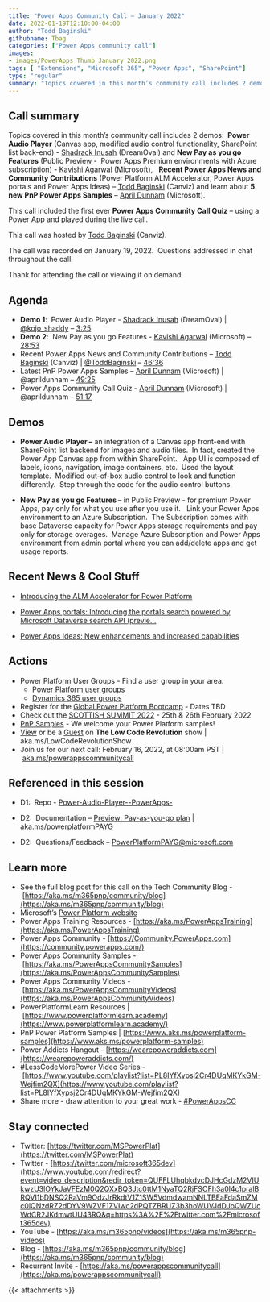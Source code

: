 ```yaml
---
title: "Power Apps Community Call – January 2022"
date: 2022-01-19T12:10:00-04:00
author: "Todd Baginski"
githubname: Tbag
categories: ["Power Apps community call"]
images:
- images/PowerApps Thumb January 2022.png
tags: [ "Extensions", "Microsoft 365", "Power Apps", "SharePoint"]
type: "regular"
summary: "Topics covered in this month’s community call includes 2 demos:  Power Audio Player (Canvas app, modified audio control functionality, SharePoint list back-end) - Shadrack Inusah (DreamOval) and New Pay as you go Features (Public Preview -  Power Apps Premium environments with Azure subscription) - Kavishi Agarwal (Microsoft),  Recent Power Apps News and Community Contributions (Power Platform ALM Accelerator, Power Apps portals and Power Apps Ideas) – Todd Baginski (Canviz) and learn about 5 new PnP Power Apps Samples – April Dunnam (Microsoft).  This call included the first ever Power Apps Community Call Quiz – using a Power App and played during the live call.   This call was hosted by Todd Baginski (Canviz). The call was recorded on January 19, 2022.  Questions addressed in chat throughout the call."
---
```


## Call summary

Topics covered in this month’s community call includes 2 demos:  
**Power Audio Player** (Canvas app, modified audio control functionality, SharePoint list back-end) - [Shadrack Inusah](https://twitter.com/kojo_shaddy) (DreamOval) and 
**New Pay as you go Features** (Public Preview -  Power Apps Premium environments with Azure subscription) - [Kavishi Agarwal](https://www.linkedin.com/in/kavishi-agarwal-28507a51/) (Microsoft),  
**Recent Power Apps News and Community Contributions** (Power Platform ALM Accelerator, Power Apps portals and Power Apps Ideas) – [Todd Baginski](https://twitter.com/toddbaginski) (Canviz) and 
learn about **5 new PnP Power Apps Samples** – [April Dunnam](https://twitter.com/aprildunnam) (Microsoft).  

This call included the first ever **Power Apps Community Call Quiz** – using a Power App and played during the live call.   

This call was hosted by [Todd Baginski](https://twitter.com/toddbaginski) (Canviz). 

The call was recorded on January 19, 2022.  Questions addressed in chat throughout the call.   

Thank for attending the call or viewing it on demand. 

## Agenda

*   **Demo 1**:  Power Audio Player - [Shadrack Inusah](https://twitter.com/kojo_shaddy) (DreamOval) | [@kojo\_shaddy](/t5/user/viewprofilepage/user-id/1239826) – [3:25](https://youtu.be/ebT1Gi2Hzcs?t=205)
*   **Demo 2**:  New Pay as you go Features - [Kavishi Agarwal](https://www.linkedin.com/in/kavishi-agarwal-28507a51/) (Microsoft) – [28:53](https://youtu.be/ebT1Gi2Hzcs?t=1733)
*   Recent Power Apps News and Community Contributions – [Todd Baginski](https://twitter.com/toddbaginski) (Canviz) | [@ToddBaginski](/t5/user/viewprofilepage/user-id/720073) – [46:36](https://youtu.be/ebT1Gi2Hzcs?t=2796)
*   Latest PnP Power Apps Samples – [April Dunnam](https://twitter.com/aprildunnam) (Microsoft) | @aprildunnam – [49:25](https://youtu.be/ebT1Gi2Hzcs?t=2965)
*   Power Apps Community Call Quiz - [April Dunnam](https://twitter.com/aprildunnam) (Microsoft) | @aprildunnam – [51:17](https://youtu.be/ebT1Gi2Hzcs?t=3077)


## Demos

*   **Power Audio Player –** an integration of a Canvas app front-end with SharePoint list backend for images and audio files.  In fact, created the Power App Canvas app from within SharePoint.   App UI is composed of labels, icons, navigation, image containers, etc.  Used the layout template.  Modified out-of-box audio control to look and function differently.  Step through the code for the audio control buttons.        
    
*   **New Pay as you go Features –** in Public Preview - for premium Power Apps, pay only for what you use after you use it.   Link your Power Apps environment to an Azure Subscription.  The Subscription comes with base Dataverse capacity for Power Apps storage requirements and pay only for storage overages.  Manage Azure Subscription and Power Apps environment from admin portal where you can add/delete apps and get usage reports.      

## Recent News & Cool Stuff

*   [Introducing the ALM Accelerator for Power Platform](https://powerapps.microsoft.com/blog/introducing-the-alm-accelerator-for-power-platform/)
    
*   [Power Apps portals: Introducing the portals search powered by Microsoft Dataverse search API (previe...](https://powerapps.microsoft.com/blog/powerapps-portals-introducing-the-portals-search-powered-by-microsoft-dataverse-search-api-preview/)
    
*   [Power Apps Ideas: New enhancements and increased capabilities](https://powerapps.microsoft.com/blog/power-apps-ideas-new-enhancements-and-increased-capabilities/)


## Actions

*   Power Platform User Groups - Find a user group in your area. 
    *   [Power Platform user groups](https://powerusers.microsoft.com)
    *   [Dynamics 365 user groups](https://community.dynamics.com/usergroup/) 
*   Register for the [Global Power Platform Bootcamp](https://www.powerplatformbootcamp.com/) - Dates TBD
*   Check out the [SCOTTISH SUMMIT 2022](https://scottishsummit.com/) - 25th & 26th February 2022 
*   [PnP Samples](https://aka.ms/powerplatform-samples) - We welcome your Power Platform samples!
*   [View](https://aka.ms/LowCodeRevolutionShow) or be a [Guest](https://aka.ms/LowCodeRevolutionGuest) on **The Low Code Revolution** show | aka.ms/LowCodeRevolutionShow
*   Join us for our next call: February 16, 2022, at 08:00am PST | [aka.ms/powerappscommunitycall](https://aka.ms/powerappscommunitycall)

## Referenced in this session

*   D1:  Repo - [Power-Audio-Player--PowerApps-](https://github.com/KojoShaddy/Power-Audio-Player--PowerApps-) 
    
*   D2:  Documentation – [Preview: Pay-as-you-go plan](https://docs.microsoft.com/power-platform/admin/pay-as-you-go-overview) | aka.ms/powerplatformPAYG
    
*   D2:  Questions/Feedback – PowerPlatformPAYG@microsoft.com


## Learn more

*   See the full blog post for this call on the Tech Community Blog - [https://aka.ms/m365pnp/community/blog](https://aka.ms/m365pnp/community/blog)
*   Microsoft’s [Power Platform website](https://powerplatform.microsoft.com/)
*   Power Apps Training Resources - [https://aka.ms/PowerAppsTraining](https://aka.ms/PowerAppsTraining)
*   Power Apps Community - [https://Community.PowerApps.com](https://community.powerapps.com/)
*   Power Apps Community Samples - [https://aka.ms/PowerAppsCommunitySamples](https://aka.ms/PowerAppsCommunitySamples)
*   Power Apps Community Videos - [https://aka.ms/PowerAppsCommunityVideos](https://aka.ms/PowerAppsCommunityVideos)
*   PowerPlatformLearn Resources | [https://www.powerplatformlearn.academy](https://www.powerplatformlearn.academy/)
*   PnP Power Platform Samples | [https://www.aks.ms/powerplatform-samples](https://www.aks.ms/powerplatform-samples)
*   Power Addicts Hangout - [https://wearepoweraddicts.com](https://wearepoweraddicts.com/)
*   #LessCodeMorePower Video Series - [https://www.youtube.com/playlist?list=PL8IYfXypsj2Cr4DUqMKYkGM-Wejfim2QX](https://www.youtube.com/playlist?list=PL8IYfXypsj2Cr4DUqMKYkGM-Wejfim2QX)
*   Share more - draw attention to your great work - [#PowerAppsCC](https://twitter.com/hashtag/PowerAppsCC?src=hashtag_click)


## Stay connected

*   Twitter: [https://twitter.com/MSPowerPlat](https://twitter.com/MSPowerPlat)
*   Twitter - [https://twitter.com/microsoft365dev](https://www.youtube.com/redirect?event=video_description&redir_token=QUFFLUhqbkdvcDJHcGdzM2VIUkwzU3lOYkJaVFEzM0Q2QXxBQ3Jtc0ttM1NyaTQ2RjFSOFh3a0l4c1pralBRQVI1bDNSQ2RaVm9OdzJrRkdtV1Z1SW5VdmdwamNNLTBEaFdaSmZMc0lQNzdRZ2dDYV9WZVF1ZVIwc2dPQTZBRUZ3b3hoWUVJdDJoQWZUcWdCR2JKdmwtUU43RQ&q=https%3A%2F%2Ftwitter.com%2Fmicrosoft365dev)​
*   YouTube - [https://aka.ms/m365pnp/videos](https://aka.ms/m365pnp-videos)​
*   Blog - [https://aka.ms/m365pnp/community/blog](https://aka.ms/m365pnp/community/blog)
*   Recurrent Invite - [https://aka.ms/powerappscommunitycall](https://aka.ms/powerappscommunitycall)



{{< attachments >}}
